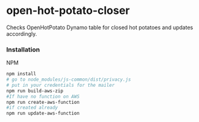 # open-hot-potato-closer
Checks OpenHotPotato Dynamo table for closed hot potatoes and updates accordingly.

### Installation

NPM

```sh
npm install
# go to node_modules/js-common/dist/privacy.js
# put in your credentials for the mailer
npm run build-aws-zip
#If have no function on AWS
npm run create-aws-function
#if created already
npm run update-aws-function
```
